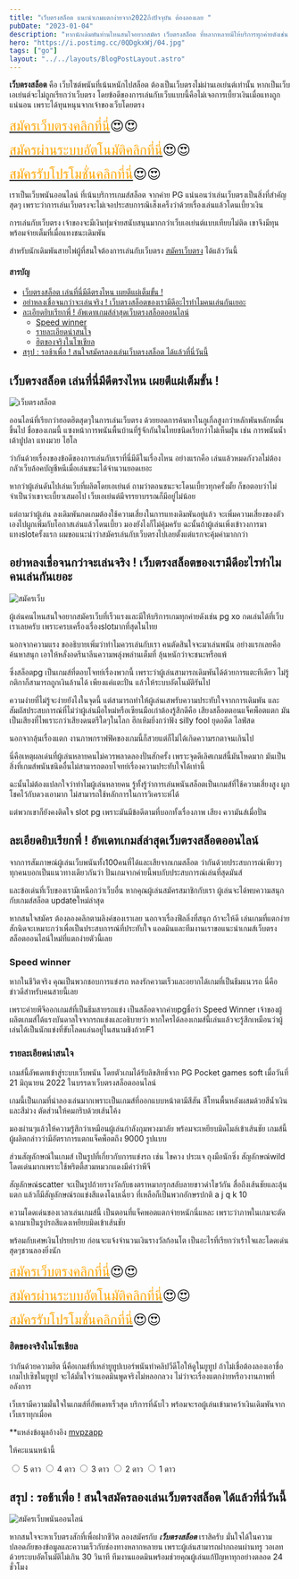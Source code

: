 ```yaml
---
title: "เว็บตรงสล็อต แนะนำเกมแตกง่ายจาก2022ถึงปัจจุบัน ต้องลองเลย "
pubDate: "2023-01-04"
description: "หากนักเดิมพันท่านไหนสนใจอยากสมัคร เว็บตรงสล็อต ที่หลากหลายมีให้บริการทุกค่ายดังเช่น pg xo  เล่นได้ที่เว็บเราเลย ครบเครื่องเรื่องslotที่สุดแล้ว"
hero: "https://i.postimg.cc/0QDgkxWj/04.jpg"
tags: ["go"]
layout: "../../layouts/BlogPostLayout.astro"
---
```



**เว็บตรงสล็อต** คือ เว็บไซต์พนันที่เน้นหนักไปสล็อต ต้องเป็นเว็บตรงไม่ผ่านเอเย่นต์เท่านั้น หากเป็นเว็บเอเย่นต์จะไม่ถูกเรียกว่าเว็บตรง โดยข้อดีของการเล่นกับเว็บแบบนี้คือไม่เจอการเบี้ยวเงินเมื่อแทงถูกแน่นอน เพราะได้ทุนหนุนจากเจ้าของเว็บโดยตรง 

<font size= "5">[<span style="color:orange">สมัครเว็บตรงคลิกที่นี่</span>](https://nazavip.com/26174/t41626o2r59456244323y2m2l464p4)😍😍</font>

<font size= "5">[<span style="color:orange">สมัครผ่านระบบอัตโนมัติคลิกที่นี่</span>](https://nazavip.com/26174/t41626o2r59456244323y2m2l464p4)😍😍</font>

<font size= "5">[<span style="color:orange">สมัครรับโปรโมชั่นคลิกที่นี</span>่](https://nazavip.com/26174/t41626o2r59456244323y2m2l464p4)😍😍</font>

เราเป็นเว็บพนันออนไลน์ ที่เน้นบริการเกมส์สล็อต จากค่าย PG  แน่นอนว่าเล่นเว็บตรงเป็นสิ่งที่สำคัญสุดๆ เพราะว่าการเล่นเว็บตรงจะไม่เจอประสบการณิเส็งเคร็งว่าด้วยเรื่องเล่นแล้วโดนเบี้ยวเงิน 

การเล่นกับเว็บตรง เจ้าของจะมีเงินทุ่มจ่ายสนับสนุนมากกว่าเว็บเอเย่นต์แบบเทียบไม่ติด เขาจึงมีทุนพร้อมจ่ายเต็มที่เมื่อแทงชนะเดิมพัน

สำหรับนักเดิมพันสายไพ่ผู้ที่สนใจต้องการเล่นกับเว็บตรง [สมัครเว็บตรง](https://mvpzero.netlify.app/posts/registerwebtong/) ได้แล้ววันนี้ 


#### สารบัญ
- [เว็บตรงสล็อต เล่นที่นี่มีดีตรงไหน เผยตีแผ่เต็มขั้น !](#เว็บตรงสล็อต-เล่นที่นี่มีดีตรงไหน-เผยตีแผ่เต็มขั้น-)
- [อย่าหลงเชื่อจนกว่าจะเล่นจริง ! เว็บตรงสล็อตของเรามีดีอะไรทำไมคนเล่นกันเยอะ  ](#อย่าหลงเชื่อจนกว่าจะเล่นจริง--เว็บตรงสล็อตของเรามีดีอะไรทำไมคนเล่นกันเยอะ--)
- [ละเอียดยิบเรียกพี่ ! อัพเดทเกมส์ล่าสุดเว็บตรงสล็อตออนไลน์](#ละเอียดยิบเรียกพี่--อัพเดทเกมส์ล่าสุดเว็บตรงสล็อตออนไลน์)
  - [Speed  winner](#speed--winner)
  - [รายละเอียดน่าสนใจ](#รายละเอียดน่าสนใจ)
  - [ฮิตของจริงในโซเชียล](#ฮิตของจริงในโซเชียล)
- [สรุป : รอช้าเพื่อ ! สนใจสมัครลองเล่นเว็บตรงสล็อต ได้แล้วที่นี่วันนี้](#สรุป--รอช้าเพื่อ--สนใจสมัครลองเล่นเว็บตรงสล็อต-ได้แล้วที่นี่วันนี้)






## เว็บตรงสล็อต เล่นที่นี่มีดีตรงไหน เผยตีแผ่เต็มขั้น !

 <a name="01"></a>

![เว็บตรงสล็อต](https://i.postimg.cc/c17qPxt5/05.jpg)

ออนไลน์ที่เรียกว่าฮอตฮิตสุดๆในการเล่นเว็บตรง ด้วยยอดการค้นหาในกูเกิ้ลสูงกว่าหลักพันหลักหมื่นขึ้นไป ชื่อของเกมนี้ แซงหน้าการพนันพื้นบ้านที่รู้จักกันในไทยชนิดเรียกว่าไม่เห็นฝุ่น เช่น การพนันน้ำเต้าปูปลา แทงมวย ไฮโล  

ว่ากันด้วยเรื่องของข้อดีของการเล่นกับเราที่นี่มีดีในเรื่องไหน อย่างแรกคือ เล่นแล้วหมดกังวลไม่ต้องกลัวเว็บล้อคบัญชีหนีเมื่อเล่นชนะได้จำนวนยอดเยอะ

หากว่าผู้เล่นดันไปเล่นเว็บที่ผลิตโดยเอเย่นต์ ถามว่าตอนชนะจะโดนเบี้ยวทุกครั้งมั้ย ก็ขอตอบว่าไม่จำเป็นว่าเขาจะเบี้ยวเสมอไป เว็บเอเย่นต์มีจรรยาบรรณก็มีอยู่ไม่น้อย

 แต่ถามว่าผู้เล่น ลงเดิมพันกดเกมต้องใช้ความเสี่ยงในการแทงเดิมพันอยู่แล้ว จะเพิ่มความเสี่ยงของตัวเองไปผูกเพิ่มกับโอกาสเล่นแล้วโดนเบี้ยว มองยังไงก็ไม่คุ้มครับ ฉะนั้นถ้าผู้เล่นเพิ่งเข้าวงการมาแทงslotครั้งแรก ผมขอแนะนำว่าสมัครเล่นกับเว็บตรงไปเลยตั้งแต่แรกจะคุ้มค่ามากกว่า

##  อย่าหลงเชื่อจนกว่าจะเล่นจริง ! เว็บตรงสล็อตของเรามีดีอะไรทำไมคนเล่นกันเยอะ  <a name="02"></a>

![สมัครเว็บ](https://i.postimg.cc/xTgwT6Rv/06.jpg)

ผู้เล่นคนไหนสนใจอยากสมัครเว็บที่เร็วแรงและมีให้บริการเกมทุกค่ายดังเช่น pg xo  กดเล่นได้ที่เว็บเราเลยครับ เพราะครบเครื่องเรื่องslotมากที่สุดในไทย


นอกจากความแรง ขออธิบายเพิ่มว่าทำไมควรเล่นกับเรา
คนตัดสินใจจะมาเล่นพนัน อย่างแรกเลยคือ ค้นหาสนุก เอาให้หลั่งอดรีนาลีนความพลุ่งพล่านเต็มที่ ลุ้นหนักว่าจะชนะหรือแพ้ 

 ซึ่งสล็อตpg เป็นเกมส์ที่ตอบโจทย์เรื่องพวกนี้ เพราะว่าผู้เล่นสามารถเดิมพันได้ด้วยการแตะทีเดียว ไม่รู้กติกาก็สามารถถูกเงินล้านได้ เพียงแค่แตะปั่น แล้วให้ระบบอัตโนมัติรันไป 

ความง่ายที่ไม่รู้จะง่ายยังไงในจุดนี้ แต่สามารถทำให้ผู้เล่นเสพรับความประทับใจจากการเดิมพัน และสัมผัสประสบการณ์ที่ไม่ว่าผู้เล่นมือใหม่หรือเซียนมือเก๋าต้องรู้สึกดีคือ เสียงสล็อตตอนแจ็คพ็อตแตก มันเป็นเสียงที่ไพเราะกว่าเสียงดนตรีใดๆในโลก  ฮึกเหิมยิ่งกว่าฟัง silly fool ยุดอดีต ไลฟ์สด 

นอกจากลุ้นเรื่องแตก งานภาพกราฟฟิคของเกมนี้ก็สวยแต่ก็ไม่ได้เกิดความรกตาจนเกินไป


นี่คือเหตุผลเด่นที่ผู้เล่นหลายคนไม่ควรพลาดลองปั่นสักครั้ง เพราะจุดดีเลิศเกมส์นี้มันโหดมาก มันเป็นสิ่งที่เกมส์พนันชนิดอื่นไม่สามารถตอบโจทย์เรื่องความประทับใจได้เท่านี้

ฉะนั้นไม่ต้องแปลกใจว่าทำไมผู้เล่นหลายคน รู้ทั้งรู้ว่าการเล่นพนันสล็อตเป็นเกมส์ที่ใช้ความเสี่ยงสูง ผูกโชคไว้กับดวงเอามาก ไม่สามารถใช้หลักการในการวิเคราะห์ได้

แต่พวกเขาก็ยังคงติดใจ slot pg เพราะมันมีข้อดีตามที่บอกทั้งเรื่องภาพ เสียง ความันส์เมื่อปั่น

## ละเอียดยิบเรียกพี่ ! อัพเดทเกมส์ล่าสุดเว็บตรงสล็อตออนไลน์ 


จากการสัมภาษณ์ผู้เล่นเว็บพนันทั้ง100คนที่ได้และเสียจากเกมสล็อต ว่ากันด้วยประสบการณ์เพียวๆ ทุกคนบอกเป็นแนวทางเดียวกันว่า ปั่นเกมจากค่ายนี้พบกับประสบการณ์เล่นที่สุดมันส์ 

และข้อเด่นที่เว็บของเรามีเหนือกว่าเว็บอื่น หากคุณผู้เล่นสมัครสมาชิกกับเรา ผู้เล่นจะได้พบความสนุกกับเกมส์สล็อต updateใหม่ล่าสุด 

หากสนใจสมัคร ต้องลองคลิกตามลิงค์ของเราเลย
นอกจาเรื่องฟีลลิ่งที่สนุก ถ้าจะให้ดี เล่นเกมที่แตกง่ายสักนิดจะเหมาะกว่าเพื่อเป็นประสบการณ์ที่ประทับใจ แอดมินและทีมงานเราขอแนะนำเกมส์เว็บตรงสล็อตออนไลน์ใหม่ที่แตกง่ายตัวนี้เลย


### Speed  winner


หากในชีวิตจริง คุณเป็นพวกชอบการแข่งรถ หลงรักความเร็วและอยากได้เกมที่เป็นธีมแนวรถ นี่คือข่าวดีสำหรับคนสายนี้เลย 

เพราะค่ายพีจีออกเกมส์ที่เป็นธีมสายรถแข่ง เป็นสล็อตจากค่ายpgชื่อว่า Speed Winner เจ้าของผู้ผลิตเกมส์ได้แรงบันดาลใจจากรถแข่งและอธิบายว่า หากใครได้ลองเกมส์นี้เล่นแล้วจะรู้สึกเหมือนว่าผู้เล่นได้เป็นนักแข่งที่ขับโลดแล่นอยู่ในสนามชิงถ้วยF1


 ### รายละเอียดน่าสนใจ


เกมส์นี้อัพเดทเข้าสู่ระบบเว็บพนัน โดยตัวเกมได้รับลิขสิทธิ์จาก PG Pocket games soft เมื่อวันที่  21 มิถุนายน 2022  ในบรรดาเว็บตรงสล็อตออนไลน์

 เกมนี้เป็นเกมที่น่าลองเล่นมากเพราะเป็นเกมส์ที่ออกแบบหน้าตามีสีสัน สีโทนพื้นหลังผสมด้วยสีน้ำเงินและสีม่วง ตัดส่วนให้คมกริบด้วยเส้นโค้ง 
 
 มองผ่านๆแล้วให้ความรู้สึกว่าเหมือนผู้เล่นกำลังกุมพวงมาลัย พร้อมจะเหยียบมิดไมล์เข้าเส้นชัย
เกมส์นี้ผู้ผลิตกล่าวว่ามีอัตราการแตกแจ็คพ็อตถึง 9000 รูปแบบ 

ส่วนสัญลักษณ์ในเกมส์ เป็นรูปที่เกี่ยวกับการแข่งรถ เช่น
ไขควง
ประแจ
 ถุงมือนักซิ่ง
สัญลักษณ์wild โดดเด่นมากเพราะใช้พริตตี้สวมหมวกแดงมีคำว่าพีจี


สัญลักษณ์scatter จะเป็นรูปถ้วยรางวัลกับธงตราหมากรุกสลับลายขาวดำไขว้กัน สื่อถึงเส้นชัยและลุ้นแตก แล้วก็มีสัญลักษณ์รถแข่งสีแดงโฉบเฉี่ยว ที่เหลือก็เป็นพวกอักษรปกติ a j q k 10


ความโดดเด่นของเวลาเล่นเกมส์นี้ เป็นตอนที่แจ็คพอตแตกจ่ายหนักนี่แหละ  เพราะว่าภาพในเกมจะตัดฉากมาเป็นรูปรถสีแดงเหยียบมิดเข้าเส้นชัย 

พร้อมกับเศษเงินโปรยปราย ก่อนจะแจ้งจำนวนเงินรางวัลก้อนโต เป็นอะไรที่เรียกว่าเร้าใจและโดดเด่นสุดๆชวนลองยิ่งนัก


<font size= "5">[<span style="color:orange">สมัครเว็บตรงคลิกที่นี่</span>](https://nazavip.com/26174/t41626o2r59456244323y2m2l464p4)😍😍</font>

<font size= "5">[<span style="color:orange">สมัครผ่านระบบอัตโนมัติคลิกที่นี่</span>](https://nazavip.com/26174/t41626o2r59456244323y2m2l464p4)😍😍</font>

<font size= "5">[<span style="color:orange">สมัครรับโปรโมชั่นคลิกที่นี</span>่](https://nazavip.com/26174/t41626o2r59456244323y2m2l464p4)😍😍</font>




### ฮิตของจริงในโซเชียล


ว่ากันด้วยความฮิต นี่คือเกมส์ที่เหล่ายูทูปเบอร์พนันทำคลิปวีดีโอให้ดูในยูทูป ถ้าไม่เชื่อต้องลองเอาชื่อเกมไปเซิชในยูทูป จะได้มั่นใจว่าแอดมินพูดจริงไม่หลอกลวง ไม่ว่าจะเรื่องแตกง่ายหรือวงานภาพที่อลังการ  

เว็บเรามีความมั่นใจในเกมส์ที่อัพเดทเร็วสุด บริการที่ฉับไว  พร้อมจะรอผู้เล่นเข้ามาคว้าเงินเดิมพันจากเว็บเราทุกเมื่อค 

**แหล่งข้อมูลอ้างอิง [mvpzapp](https://mvpzapp.com/)

ให้คะแนนหน้านี้
<head>
  <meta charset="UTF-8">
  <link rel="stylesheet" type="text/css" href="style.css">
  <title>Star rating using pure CSS</title>
</head>

<body>
  <div class="rate">
    <input type="radio" id="star5" name="rate" value="5" />
    <label for="star5" title="text">5 ดาว</label>
    <input type="radio" id="star4" name="rate" value="4" />
    <label for="star4" title="text">4 ดาว</label>
    <input type="radio" id="star3" name="rate" value="3" />
    <label for="star3" title="text">3 ดาว</label>
    <input type="radio" id="star2" name="rate" value="2" />
    <label for="star2" title="text">2 ดาว</label>
    <input type="radio" id="star1" name="rate" value="1" />
    <label for="star1" title="text">1 ดาว</label>
  </div>
</body>

## สรุป : รอช้าเพื่อ ! สนใจสมัครลองเล่นเว็บตรงสล็อต ได้แล้วที่นี่วันนี้

![สมัครเว็บพนันออนไลน์](https://i.postimg.cc/0QDgkxWj/04.jpg)


หากสนใจจะหาเว็บตรงสักที่เพื่อฝากชีวิต ลองสมัครกับ ***เว็บตรงสล็อต*** เราสิครับ มั่นใจได้ในความปลอดภัยของข้อมูลและความเร็วกับช่องทางหลากหลายน เพราะผู้เล่นสามารถฝากถอนผ่านทรู วอเลท ด้วยระบบอัตโนมัติไม่เกิน 30 วินาที ทีมงานแอดมินพร้อมช่วยคุณผู้เล่นแก้ปัญหาทุกอย่างตลอด 24 ชั่วโมง  





